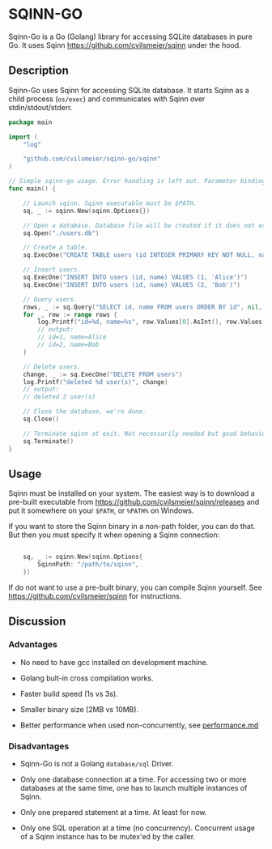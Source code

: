 
SQINN-GO
==============================================================================

Sqinn-Go is a Go (Golang) library for accessing SQLite databases in pure Go.
It uses Sqinn <https://github.com/cvilsmeier/sqinn> under the hood.


Description
------------------------------------------------------------------------------

Sqinn-Go uses Sqinn for accessing SQLite database. It starts Sqinn as a child
process (`os/exec`) and communicates with Sqinn over stdin/stdout/stderr.

```go
package main

import (
	"log"

	"github.com/cvilsmeier/sqinn-go/sqinn"
)

// Simple sqinn-go usage. Error handling is left out. Parameter binding is also left out.
func main() {

	// Launch sqinn. Sqinn executable must be $PATH.
	sq, _ := sqinn.New(sqinn.Options{})

	// Open a database. Database file will be created if it does not exist.
	sq.Open("./users.db")

	// Create a table.
	sq.ExecOne("CREATE TABLE users (id INTEGER PRIMARY KEY NOT NULL, name VARCHAR)")

	// Insert users.
	sq.ExecOne("INSERT INTO users (id, name) VALUES (1, 'Alice')")
	sq.ExecOne("INSERT INTO users (id, name) VALUES (2, 'Bob')")

	// Query users.
	rows, _ := sq.Query("SELECT id, name FROM users ORDER BY id", nil, []byte{sqinn.VAL_INT, sqinn.VAL_TEXT})
	for _, row := range rows {
		log.Printf("id=%d, name=%s", row.Values[0].AsInt(), row.Values[1].AsString())
		// output:
		// id=1, name=Alice
		// id=2, name=Bob
	}

	// Delete users.
	change, _ := sq.ExecOne("DELETE FROM users")
	log.Printf("deleted %d user(s)", change)
	// output:
	// deleted 2 user(s)

	// Close the database, we're done.
	sq.Close()

	// Terminate sqinn at exit. Not necessarily needed but good behavior.
	sq.Terminate()
}
```


Usage
------------------------------------------------------------------------------

Sqinn must be installed on your system. The easiest way is to download a
pre-built executable from <https://github.com/cvilsmeier/sqinn/releases> and
put it somewhere on your `$PATH`, or `%PATH%` on Windows.

If you want to store the Sqinn binary in a non-path folder, you can do that.
But then you must specify it when opening a Sqinn connection:

```go

    sq, _ := sqinn.New(sqinn.Options{
        SqinnPath: "/path/to/sqinn",
    })

```

If do not want to use a pre-built binary, you can compile Sqinn yourself. See
<https://github.com/cvilsmeier/sqinn> for instructions.


Discussion
------------------------------------------------------------------------------

### Advantages

- No need to have gcc installed on development machine.

- Golang bult-in cross compilation works.

- Faster build speed (1s vs 3s).

- Smaller binary size (2MB vs 10MB).

- Better performance when used non-concurrently, see
  [performance.md](performance.md)


### Disadvantages

- Sqinn-Go is not a Golang `database/sql` Driver.

- Only one database connection at a time. For accessing two or more databases
  at the same time, one has to launch multiple instances of Sqinn.

- Only one prepared statement at a time. At least for now.

- Only one SQL operation at a time (no concurrency). Concurrent usage of a
  Sqinn instance has to be mutex'ed by the caller.


